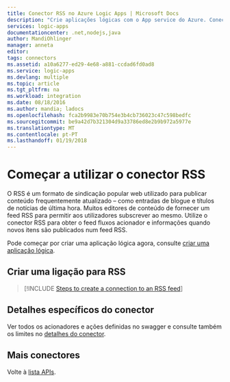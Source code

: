 ```yaml
---
title: Conector RSS no Azure Logic Apps | Microsoft Docs
description: "Crie aplicações lógicas com o App service do Azure. Conector RSS permite que os utilizadores publiquem e obtenham itens do feed. Também permite que os utilizadores acionem operações quando um novo item é publicado no feed."
services: logic-apps
documentationcenter: .net,nodejs,java
author: MandiOhlinger
manager: anneta
editor: 
tags: connectors
ms.assetid: a10a6277-ed29-4e68-a881-ccdad6fd0ad8
ms.service: logic-apps
ms.devlang: multiple
ms.topic: article
ms.tgt_pltfrm: na
ms.workload: integration
ms.date: 08/18/2016
ms.author: mandia; ladocs
ms.openlocfilehash: fca2b9983e70b754e3b4cb736023c47c598bedfc
ms.sourcegitcommit: be9a42d7b321304d9a33786ed8e2b9b972a5977e
ms.translationtype: MT
ms.contentlocale: pt-PT
ms.lasthandoff: 01/19/2018
---
```

# <a name="get-started-with-the-rss-connector"></a>Começar a utilizar o conector RSS
O RSS é um formato de sindicação popular web utilizado para publicar conteúdo frequentemente atualizado – como entradas de blogue e títulos de notícias de última hora.  Muitos editores de conteúdo de fornecer um feed RSS para permitir aos utilizadores subscrever ao mesmo.  Utilize o conector RSS para obter o feed fluxos acionador e informações quando novos itens são publicados num feed RSS.

Pode começar por criar uma aplicação lógica agora, consulte [criar uma aplicação lógica](../logic-apps/quickstart-create-first-logic-app-workflow.md).

## <a name="create-a-connection-to-rss"></a>Criar uma ligação para RSS
> [!INCLUDE [Steps to create a connection to an RSS feed](../../includes/connectors-create-api-rss.md)]
> 

## <a name="connector-specific-details"></a>Detalhes específicos do conector

Ver todos os acionadores e ações definidas no swagger e consulte também os limites no [detalhes do conector](/connectors/rss/).

## <a name="more-connectors"></a>Mais conectores
Volte à [lista APIs](apis-list.md).